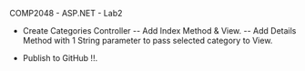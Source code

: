COMP2048 - ASP.NET - Lab2

- Create Categories Controller
-- Add Index Method & View.
-- Add Details Method with 1 String parameter to pass selected category to View.

- Publish to GitHub !!.